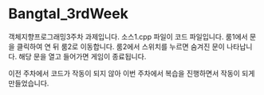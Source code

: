 # Bangtal_3rdWeek
객체지향프로그래밍3주차 과제입니다.
소스1.cpp 파일이 코드 파일입니다.
룸1에서 문을 클릭하여 연 뒤 룸2로 이동합니다.
룸2에서 스위치를 누르면 숨겨진 문이 나타납니다.
해당 문을 열고 들어가면 게임이 종료됩니다.

이전 주차에서 코드가 작동이 되지 않아 이번 주차에서 복습을 진행하면서 작동이 되게 만들었습니다.
